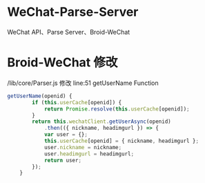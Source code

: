 # WeChat-Parse-Server
WeChat API、Parse Server、Broid-WeChat

# Broid-WeChat 修改
/lib/core/Parser.js 修改 line:51 getUserName Function
```javascript
getUserName(openid) {
        if (this.userCache[openid]) {
            return Promise.resolve(this.userCache[openid]);
        }
        return this.wechatClient.getUserAsync(openid)
            .then(({ nickname, headimgurl }) => {
            var user = {};
            this.userCache[openid] = { nickname, headimgurl };
            user.nickname = nickname;
            user.headimgurl = headimgurl;
            return user;
        });
    }
```
